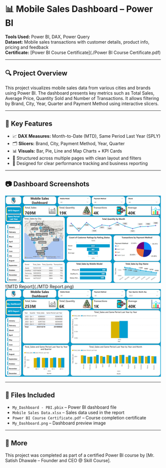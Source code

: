 # 📊 Mobile Sales Dashboard – Power BI

**Tools Used:** Power BI, DAX, Power Query  
**Dataset:** Mobile sales transactions with customer details, product info, pricing and feedback  
**Certificate:** [Power BI Course Certificate](./Power BI Course Certificate.pdf)

---

## 🔍 Project Overview

This project visualizes mobile sales data from various cities and brands using Power BI. The dashboard presents key metrics such as Total Sales, Average Price, Quantity Sold and Number of Transactions. It allows filtering by Brand, City, Year, Quarter and Payment Method using interactive slicers.

---

## 🧠 Key Features

- 📈 **DAX Measures:** Month-to-Date (MTD), Same Period Last Year (SPLY)
- 🗂️ **Slicers:** Brand, City, Payment Method, Year, Quarter
- 📊 **Visuals:** Bar, Pie, Line and Map Charts + KPI Cards
- 📁 Structured across multiple pages with clean layout and filters
- 📌 Designed for clear performance tracking and business reporting

---

## 📷 Dashboard Screenshots

![My_Dashboard](./My_Dashboard.png)  
![MTD Report](./MTD Report.png)  
![Same_Period_Last_Year](./Same_Period_Last_Year.png)  

---

## 📁 Files Included

- `My_Dashboard - PBI.pbix` – Power BI dashboard file  
- `Mobile Sales Data.xlsx` – Sales data used in the report  
- `Power BI Course Certificate.pdf` – Course completion certificate  
- `My_Dashboard.png` – Dashboard preview image  

---

## 🔗 More

This project was completed as part of a certified Power BI course by [Mr. Satish Dhawale – Founder and CEO @ Skill Course].

